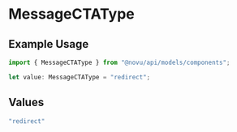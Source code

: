 # MessageCTAType

## Example Usage

```typescript
import { MessageCTAType } from "@novu/api/models/components";

let value: MessageCTAType = "redirect";
```

## Values

```typescript
"redirect"
```